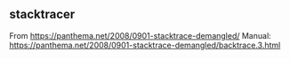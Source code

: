 ## stacktracer
From https://panthema.net/2008/0901-stacktrace-demangled/
Manual: https://panthema.net/2008/0901-stacktrace-demangled/backtrace.3.html
